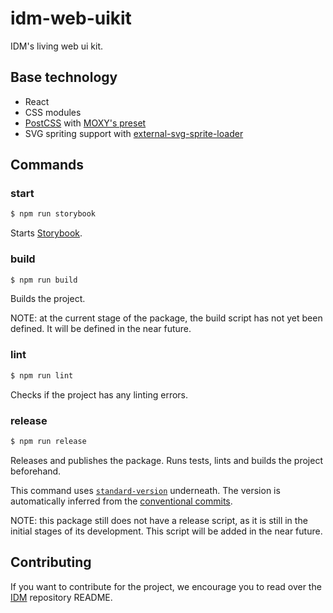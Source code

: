 # idm-web-uikit

IDM's living web ui kit.

## Base technology

- React
- CSS modules
- [PostCSS](https://github.com/postcss/postcss) with [MOXY's preset](https://github.com/moxystudio/postcss-preset-moxy)
- SVG spriting support with [external-svg-sprite-loader](https://github.com/karify/external-svg-sprite-loader)


## Commands

### start

```sh
$ npm run storybook
```

Starts [Storybook](https://storybook.js.org/).

### build

```sh
$ npm run build
```

Builds the project.

NOTE: at the current stage of the package, the build script has not yet been defined. It will be defined in the near future.

### lint

```sh
$ npm run lint
```

Checks if the project has any linting errors.

### release

```sh
$ npm run release
```

Releases and publishes the package. Runs tests, lints and builds the project beforehand.

This command uses [`standard-version`](https://github.com/conventional-changelog/standard-version) underneath. The version is automatically inferred from the [conventional commits](https://conventionalcommits.org/).

NOTE: this package still does not have a release script, as it is still in the initial stages of its development. This script will be added in the near future.


## Contributing

If you want to contribute for the project, we encourage you to read over the [IDM](https://github.com/ipfs-shipyard/pm-idm) repository README.
